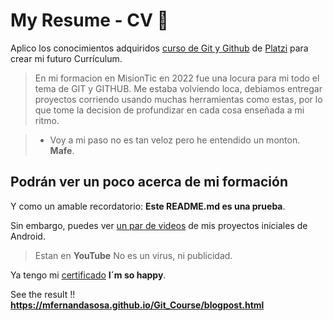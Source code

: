 # My Resume - CV 💚
Aplico los conocimientos adquiridos [ curso de Git y Github](https://platzi.com/cursos/git-github/ " curso de Git y Github") de [Platzi](https://platzi.com/ "Platzi") para crear mi futuro Currículum.

> En mi formacion en MisionTic en 2022 fue una locura para mi todo el tema de GIT y GITHUB. Me estaba volviendo loca, debiamos entregar proyectos corriendo usando muchas herramientas como estas, por lo que tome la decision de profundizar en cada cosa enseñada a mi ritmo.

> - Voy a mi paso no es tan veloz pero he entendido un monton. **Mafe**.

## Podrán ver un poco acerca de mi formación

Y como un amable recordatorio: **Este README.md es una prueba**.

Sin embargo, puedes ver [un par de videos](https://shre.ink/1GsP/ "un par de videos") de mis proyectos iniciales de Android.

> Estan en **YouTube** No es un virus, ni publicidad.

Ya tengo mi [certificado](https://platzi.com/p/zoza.mariaf/curso/1557-git-github/diploma/detalle/ "certificado") **I´m so happy**.

See the result !! **https://mfernandasosa.github.io/Git_Course/blogpost.html**